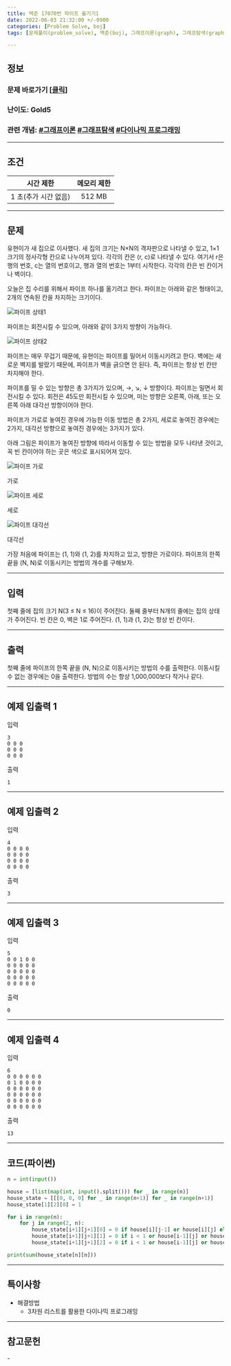 ```yaml
---
title: 백준 17070번 파이프 옮기기1
date: 2022-06-03 21:32:00 +/-0900
categories: [Problem Solve, boj]
tags: [문제풀이(problem_solve), 백준(boj), 그래프이론(graph), 그래프탐색(graph_search), 다이나믹 프로그래밍(dynamic_programming)]

---
```

## 정보
### 문제 바로가기 [[클릭](https://www.acmicpc.net/problem/17070)]
### 난이도: Gold5
### 관련 개념: [#그래프이론](https://www.acmicpc.net/problemset?sort=ac_desc&algo=7) [#그래프탐색](https://www.acmicpc.net/problemset?sort=ac_desc&algo=11) [#다이나믹 프로그래밍](https://www.acmicpc.net/problemset?sort=ac_desc&algo=33) 

---
## 조건

시간 제한|메모리 제한
:---:|:---:
1 초(추가 시간 없음)|512 MB

---
## 문제
유현이가 새 집으로 이사했다. 새 집의 크기는 N×N의 격자판으로 나타낼 수 있고, 1×1크기의 정사각형 칸으로 나누어져 있다. 각각의 칸은 (r, c)로 나타낼 수 있다. 여기서 r은 행의 번호, c는 열의 번호이고, 행과 열의 번호는 1부터 시작한다. 각각의 칸은 빈 칸이거나 벽이다.

오늘은 집 수리를 위해서 파이프 하나를 옮기려고 한다. 파이프는 아래와 같은 형태이고, 2개의 연속된 칸을 차지하는 크기이다.

![파이프 상태1](/assets/img/problem_solve/0090/0090_problem_1.png "파이프 상태1")

파이프는 회전시킬 수 있으며, 아래와 같이 3가지 방향이 가능하다.

![파이프 상태2](/assets/img/problem_solve/0090/0090_problem_2.png "파이프 상태2")

파이프는 매우 무겁기 때문에, 유현이는 파이프를 밀어서 이동시키려고 한다. 벽에는 새로운 벽지를 발랐기 때문에, 파이프가 벽을 긁으면 안 된다. 즉, 파이프는 항상 빈 칸만 차지해야 한다.

파이프를 밀 수 있는 방향은 총 3가지가 있으며, →, ↘, ↓ 방향이다. 파이프는 밀면서 회전시킬 수 있다. 회전은 45도만 회전시킬 수 있으며, 미는 방향은 오른쪽, 아래, 또는 오른쪽 아래 대각선 방향이어야 한다.

파이프가 가로로 놓여진 경우에 가능한 이동 방법은 총 2가지, 세로로 놓여진 경우에는 2가지, 대각선 방향으로 놓여진 경우에는 3가지가 있다.

아래 그림은 파이프가 놓여진 방향에 따라서 이동할 수 있는 방법을 모두 나타낸 것이고, 꼭 빈 칸이어야 하는 곳은 색으로 표시되어져 있다.

![파이프 가로](/assets/img/problem_solve/0090/0090_problem_3.png "파이프 가로")

가로

![파이프 세로](/assets/img/problem_solve/0090/0090_problem_4.png "파이프 세로")

세로

![파이프 대각선](/assets/img/problem_solve/0090/0090_problem_5.png "파이프 대각선")

대각선

가장 처음에 파이프는 (1, 1)와 (1, 2)를 차지하고 있고, 방향은 가로이다. 파이프의 한쪽 끝을 (N, N)로 이동시키는 방법의 개수를 구해보자.

---
## 입력
첫째 줄에 집의 크기 N(3 ≤ N ≤ 16)이 주어진다. 둘째 줄부터 N개의 줄에는 집의 상태가 주어진다. 빈 칸은 0, 벽은 1로 주어진다. (1, 1)과 (1, 2)는 항상 빈 칸이다.

---
## 출력
첫째 줄에 파이프의 한쪽 끝을 (N, N)으로 이동시키는 방법의 수를 출력한다. 이동시킬 수 없는 경우에는 0을 출력한다. 방법의 수는 항상 1,000,000보다 작거나 같다.

---
## 예제 입출력 1
입력
```
3
0 0 0
0 0 0
0 0 0
```

출력
```
1
```

---
## 예제 입출력 2
입력
```
4
0 0 0 0
0 0 0 0
0 0 0 0
0 0 0 0
```

출력
```
3
```

---
## 예제 입출력 3
입력
```
5
0 0 1 0 0
0 0 0 0 0
0 0 0 0 0
0 0 0 0 0
0 0 0 0 0
```

출력
```
0
```

---
## 예제 입출력 4
입력
```
6
0 0 0 0 0 0
0 1 0 0 0 0
0 0 0 0 0 0
0 0 0 0 0 0
0 0 0 0 0 0
0 0 0 0 0 0
```

출력
```
13
```

---
## 코드(파이썬)
```python
n = int(input())

house = [list(map(int, input().split())) for _ in range(n)]
house_state = [[[0, 0, 0] for _ in range(n+1)] for _ in range(n+1)]
house_state[1][2][0] = 1

for i in range(n):
    for j in range(2, n):
        house_state[i+1][j+1][0] = 0 if house[i][j-1] or house[i][j] else house_state[i+1][j][0] + house_state[i+1][j][1]
        house_state[i+1][j+1][1] = 0 if i < 1 or house[i-1][j] or house[i][j-1] or house[i][j] else sum(house_state[i][j])
        house_state[i+1][j+1][2] = 0 if i < 1 or house[i-1][j] or house[i][j] else house_state[i][j+1][1] + house_state[i][j+1][2]

print(sum(house_state[n][n]))

```

---
## 특이사항
- 해결방법
  - 3차원 리스트를 활용한 다이나믹 프로그래밍

---
## 참고문헌
\- 
